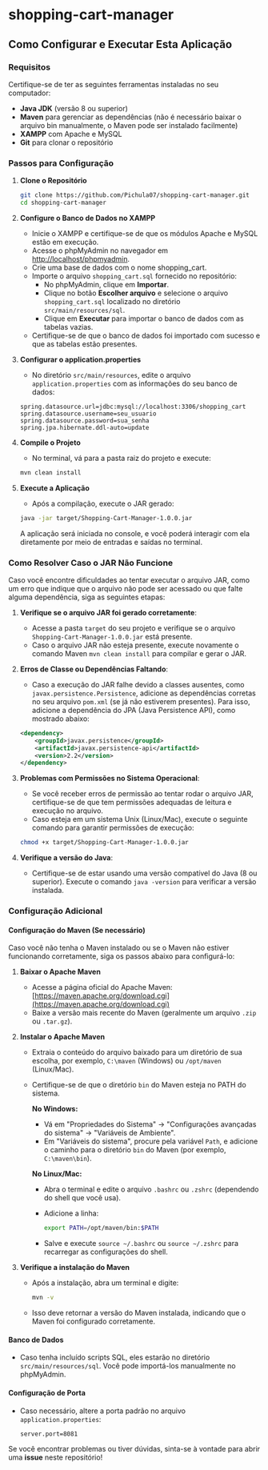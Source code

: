 # shopping-cart-manager

## Como Configurar e Executar Esta Aplicação

### Requisitos

Certifique-se de ter as seguintes ferramentas instaladas no seu computador:

- **Java JDK** (versão 8 ou superior)
- **Maven** para gerenciar as dependências (não é necessário baixar o arquivo bin manualmente, o Maven pode ser instalado facilmente)
- **XAMPP** com Apache e MySQL
- **Git** para clonar o repositório

### Passos para Configuração

1. **Clone o Repositório**

    ```bash
    git clone https://github.com/Pichula07/shopping-cart-manager.git
    cd shopping-cart-manager
    ```

2. **Configure o Banco de Dados no XAMPP**
    - Inicie o XAMPP e certifique-se de que os módulos Apache e MySQL estão em execução.
    - Acesse o phpMyAdmin no navegador em [http://localhost/phpmyadmin](http://localhost/phpmyadmin).
    - Crie uma base de dados com o nome shopping_cart.
    - Importe o arquivo `shopping_cart.sql` fornecido no repositório:
      - No phpMyAdmin, clique em **Importar**.
      - Clique no botão **Escolher arquivo** e selecione o arquivo `shopping_cart.sql` localizado no diretório `src/main/resources/sql`.
      - Clique em **Executar** para importar o banco de dados com as tabelas vazias.
    - Certifique-se de que o banco de dados foi importado com sucesso e que as tabelas estão presentes.

3. **Configurar o application.properties**
    - No diretório `src/main/resources`, edite o arquivo `application.properties` com as informações do seu banco de dados:

    ```properties
    spring.datasource.url=jdbc:mysql://localhost:3306/shopping_cart
    spring.datasource.username=seu_usuario
    spring.datasource.password=sua_senha
    spring.jpa.hibernate.ddl-auto=update
    ```

4. **Compile o Projeto**
    - No terminal, vá para a pasta raiz do projeto e execute:

    ```bash
    mvn clean install
    ```

5. **Execute a Aplicação**
    - Após a compilação, execute o JAR gerado:

    ```bash
    java -jar target/Shopping-Cart-Manager-1.0.0.jar
    ```

    A aplicação será iniciada no console, e você poderá interagir com ela diretamente por meio de entradas e saídas no terminal.

### Como Resolver Caso o JAR Não Funcione

Caso você encontre dificuldades ao tentar executar o arquivo JAR, como um erro que indique que o arquivo não pode ser acessado ou que falte alguma dependência, siga as seguintes etapas:

1. **Verifique se o arquivo JAR foi gerado corretamente**:
   - Acesse a pasta `target` do seu projeto e verifique se o arquivo `Shopping-Cart-Manager-1.0.0.jar` está presente.
   - Caso o arquivo JAR não esteja presente, execute novamente o comando Maven `mvn clean install` para compilar e gerar o JAR.

2. **Erros de Classe ou Dependências Faltando**:
   - Caso a execução do JAR falhe devido a classes ausentes, como `javax.persistence.Persistence`, adicione as dependências corretas no seu arquivo `pom.xml` (se já não estiverem presentes). Para isso, adicione a dependência do JPA (Java Persistence API), como mostrado abaixo:

    ```xml
    <dependency>
        <groupId>javax.persistence</groupId>
        <artifactId>javax.persistence-api</artifactId>
        <version>2.2</version>
    </dependency>
    ```

3. **Problemas com Permissões no Sistema Operacional**:
   - Se você receber erros de permissão ao tentar rodar o arquivo JAR, certifique-se de que tem permissões adequadas de leitura e execução no arquivo.
   - Caso esteja em um sistema Unix (Linux/Mac), execute o seguinte comando para garantir permissões de execução:

    ```bash
    chmod +x target/Shopping-Cart-Manager-1.0.0.jar
    ```

4. **Verifique a versão do Java**:
   - Certifique-se de estar usando uma versão compatível do Java (8 ou superior). Execute o comando `java -version` para verificar a versão instalada.

### Configuração Adicional

#### Configuração do Maven (Se necessário)

Caso você não tenha o Maven instalado ou se o Maven não estiver funcionando corretamente, siga os passos abaixo para configurá-lo:

1. **Baixar o Apache Maven**
   - Acesse a página oficial do Apache Maven: [https://maven.apache.org/download.cgi](https://maven.apache.org/download.cgi)
   - Baixe a versão mais recente do Maven (geralmente um arquivo `.zip` ou `.tar.gz`).

2. **Instalar o Apache Maven**
   - Extraia o conteúdo do arquivo baixado para um diretório de sua escolha, por exemplo, `C:\maven` (Windows) ou `/opt/maven` (Linux/Mac).
   - Certifique-se de que o diretório `bin` do Maven esteja no PATH do sistema.
   
     **No Windows:**
     - Vá em "Propriedades do Sistema" -> "Configurações avançadas do sistema" -> "Variáveis de Ambiente".
     - Em "Variáveis do sistema", procure pela variável `Path`, e adicione o caminho para o diretório `bin` do Maven (por exemplo, `C:\maven\bin`).

     **No Linux/Mac:**
     - Abra o terminal e edite o arquivo `.bashrc` ou `.zshrc` (dependendo do shell que você usa).
     - Adicione a linha:

       ```bash
       export PATH=/opt/maven/bin:$PATH
       ```

     - Salve e execute `source ~/.bashrc` ou `source ~/.zshrc` para recarregar as configurações do shell.

3. **Verifique a instalação do Maven**
   - Após a instalação, abra um terminal e digite:

     ```bash
     mvn -v
     ```

   - Isso deve retornar a versão do Maven instalada, indicando que o Maven foi configurado corretamente.

#### Banco de Dados

- Caso tenha incluído scripts SQL, eles estarão no diretório `src/main/resources/sql`. Você pode importá-los manualmente no phpMyAdmin.

#### Configuração de Porta

- Caso necessário, altere a porta padrão no arquivo `application.properties`:

    ```properties
    server.port=8081
    ```

Se você encontrar problemas ou tiver dúvidas, sinta-se à vontade para abrir uma **issue** neste repositório!
